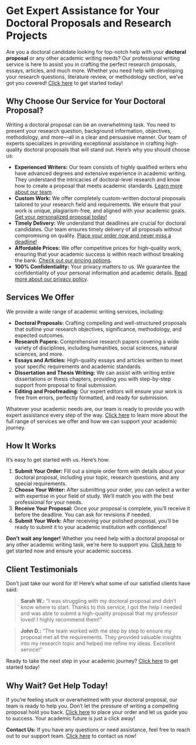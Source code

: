 # Get Expert Assistance for Your Doctoral Proposals and Research Projects

Are you a doctoral candidate looking for top-notch help with your **doctoral proposal** or any other academic writing needs? Our professional writing service is here to assist you in crafting the perfect research proposals, essays, articles, and much more. Whether you need help with developing your research questions, literature review, or methodology section, we’ve got you covered! [Click here](https://tinyurl.com/topessay?keyword=doctoral+proposals) to get started today!

## Why Choose Our Service for Your Doctoral Proposal?

Writing a doctoral proposal can be an overwhelming task. You need to present your research question, background information, objectives, methodology, and more—all in a clear and persuasive manner. Our team of experts specializes in providing exceptional assistance in crafting high-quality doctoral proposals that will stand out. Here’s why you should choose us:

- **Experienced Writers:** Our team consists of highly qualified writers who have advanced degrees and extensive experience in academic writing. They understand the intricacies of doctoral-level research and know how to create a proposal that meets academic standards. [Learn more about our team](https://tinyurl.com/topessay?keyword=doctoral+proposals).
- **Custom Work:** We offer completely custom-written doctoral proposals tailored to your research field and requirements. We ensure that your work is unique, plagiarism-free, and aligned with your academic goals. [Get your personalized proposal today!](https://tinyurl.com/topessay?keyword=doctoral+proposals)
- **Timely Delivery:** We understand that deadlines are crucial for doctoral candidates. Our team ensures timely delivery of all proposals without compromising on quality. [Place your order now and never miss a deadline!](https://tinyurl.com/topessay?keyword=doctoral+proposals)
- **Affordable Prices:** We offer competitive prices for high-quality work, ensuring that your academic success is within reach without breaking the bank. [Check out our pricing options](https://tinyurl.com/topessay?keyword=doctoral+proposals).
- **100% Confidentiality:** Your privacy matters to us. We guarantee the confidentiality of your personal information and academic details. [Read more about our privacy policy](https://tinyurl.com/topessay?keyword=doctoral+proposals).

## Services We Offer

We provide a wide range of academic writing services, including:

- **Doctoral Proposals:** Crafting compelling and well-structured proposals that outline your research objectives, significance, methodology, and expected outcomes.
- **Research Papers:** Comprehensive research papers covering a wide variety of disciplines, including humanities, social sciences, natural sciences, and more.
- **Essays and Articles:** High-quality essays and articles written to meet your specific requirements and academic standards.
- **Dissertation and Thesis Writing:** We can assist with writing entire dissertations or thesis chapters, providing you with step-by-step support from proposal to final submission.
- **Editing and Proofreading:** Our expert editors will ensure your work is free from errors, perfectly formatted, and ready for submission.

Whatever your academic needs are, our team is ready to provide you with expert assistance every step of the way. [Click here](https://tinyurl.com/topessay?keyword=doctoral+proposals) to learn more about the full range of services we offer and how we can support your academic journey.

## How It Works

It’s easy to get started with us. Here’s how:

1. **Submit Your Order:** Fill out a simple order form with details about your doctoral proposal, including your topic, research questions, and any special requirements.
2. **Choose Your Writer:** After submitting your order, you can select a writer with expertise in your field of study. We’ll match you with the best professional for your needs.
3. **Receive Your Proposal:** Once your proposal is complete, you’ll receive it before the deadline. You can ask for revisions if needed.
4. **Submit Your Work:** After receiving your polished proposal, you’ll be ready to submit it to your academic institution with confidence!

**Don’t wait any longer!** Whether you need help with a doctoral proposal or any other academic writing task, we’re here to support you. [Click here](https://tinyurl.com/topessay?keyword=doctoral+proposals) to get started now and ensure your academic success.

## Client Testimonials

Don’t just take our word for it! Here’s what some of our satisfied clients have said:

> **Sarah W.:** “I was struggling with my doctoral proposal and didn’t know where to start. Thanks to this service, I got the help I needed and was able to submit a high-quality proposal that my professor loved! I highly recommend them!”

> **John D.:** “The team worked with me step by step to ensure my proposal met all the requirements. They provided valuable insights into my research topic and helped me refine my ideas. Excellent service!”

Ready to take the next step in your academic journey? [Click here](https://tinyurl.com/topessay?keyword=doctoral+proposals) to get started today!

## Why Wait? Get Help Today!

If you’re feeling stuck or overwhelmed with your doctoral proposal, our team is ready to help you. Don’t let the pressure of writing a compelling proposal hold you back. [Click here](https://tinyurl.com/topessay?keyword=doctoral+proposals) to place your order and let us guide you to success. Your academic future is just a click away!

**Contact Us:** If you have any questions or need assistance, feel free to reach out to our support team. [Click here](https://tinyurl.com/topessay?keyword=doctoral+proposals) to contact us now!
